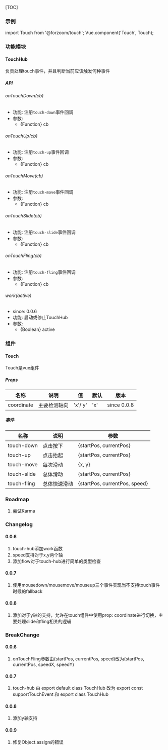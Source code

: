 [TOC]

### 示例

import Touch from '@forzoom/touch';
Vue.component('Touch', Touch);

### 功能模块

#### TouchHub

负责处理touch事件，并且判断当前应该触发何种事件

##### API

###### onTouchDown(cb)

- 功能: 注册`touch-down`事件回调
- 参数:
	- {Function} cb

###### onTouchUp(cb)

- 功能: 注册`touch-up`事件回调
- 参数:
	- {Function} cb

###### onTouchMove(cb)

- 功能: 注册`touch-move`事件回调
- 参数:
	- {Function} cb

###### onTouchSlide(cb)

- 功能: 注册`touch-slide`事件回调
- 参数:
	- {Function} cb

###### onTouchFling(cb)

- 功能: 注册`touch-fling`事件回调
- 参数:
	- {Function} cb

###### work(active)

- since: 0.0.6
- 功能: 启动或停止TouchHub
- 参数:
	- {Boolean} active

### 组件

#### Touch

Touch是vue组件

##### Props

|名称|说明|值|默认|版本|
|---|---|---|---|---|
|coordinate|主要检测轴向|'x'/'y'|'x'|since 0.0.8|

##### 事件

|名称|说明|参数|
|---|---|---|
|touch-down|点击按下|\{startPos, currentPos\}|
|touch-up|点击抬起|\{startPos, currentPos\}|
|touch-move|每次滑动|\{x, y\}|
|touch-slide|总体滑动|\{startPos, currentPos\}|
|touch-fling|总体快速滑动|\{startPos, currentPos, speed\}|

### Roadmap

1. 尝试Karma

### Changelog

#### 0.0.6

1. touch-hub添加work函数
2. speed支持对于x,y两个轴
3. 添加flow对于touch-hub进行简单的类型检查

#### 0.0.7

1. 使用mousedown/mousemove/mouseup三个事件实现当不支持touch事件时候的fallback

#### 0.0.8

1. 添加对于y轴的支持，允许在touch组件中使用prop: coordinate进行切换，主要处理slide和fling相关的逻辑

### BreakChange

#### 0.0.6

1. onTouchFling参数由(startPos, currentPos, speed)改为(startPos, currentPos, speedX, speedY)

#### 0.0.7

1. touch-hub 由 export default class TouchHub 改为 export const supportTouchEvent 和 export class TouchHub

#### 0.0.8

1. 添加y轴支持

#### 0.0.9

1. 修复Object.assign的错误